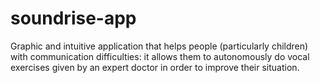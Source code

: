 # soundrise-app
Graphic and intuitive application that helps people (particularly children) with communication difficulties: it allows them to autonomously do vocal exercises given by an expert doctor in order to improve their situation. 
